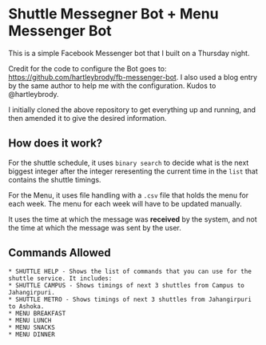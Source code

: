 # Shuttle Messegner Bot + Menu Messenger Bot

This is a simple Facebook Messenger bot that I built on a Thursday night.

Credit for the code to configure the Bot goes to: https://github.com/hartleybrody/fb-messenger-bot. I also used a blog entry by the same author to help me with the configuration. Kudos to @hartleybrody.

I initially cloned the above repository to get everything up and running, and then amended it to give the desired information.

## How does it work?

For the shuttle schedule, it uses `binary search` to decide what is the next biggest integer after the integer reresenting the current time in the `list` that contains the shuttle timings.

For the Menu, it uses file handling with a `.csv` file that holds the menu for each week. The menu for each week will have to be updated manually.

It uses the time at which the message was **received** by the system, and not the time at which the message was sent by the user.

## Commands Allowed

	* SHUTTLE HELP - Shows the list of commands that you can use for the shuttle service. It includes:
	* SHUTTLE CAMPUS - Shows timings of next 3 shuttles from Campus to Jahangirpuri.
	* SHUTTLE METRO - Shows timings of next 3 shuttles from Jahangirpuri to Ashoka.
	* MENU BREAKFAST
	* MENU LUNCH
	* MENU SNACKS
	* MENU DINNER